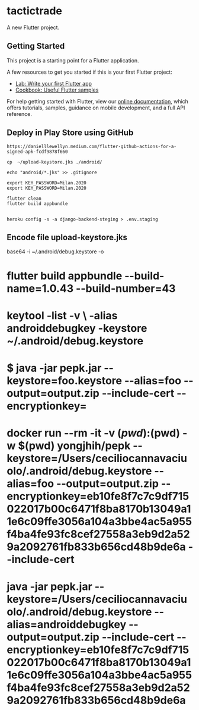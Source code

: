# tactictrade

A new Flutter project.

## Getting Started

This project is a starting point for a Flutter application.

A few resources to get you started if this is your first Flutter project:

- [Lab: Write your first Flutter app](https://flutter.dev/docs/get-started/codelab)
- [Cookbook: Useful Flutter samples](https://flutter.dev/docs/cookbook)

For help getting started with Flutter, view our
[online documentation](https://flutter.dev/docs), which offers tutorials,
samples, guidance on mobile development, and a full API reference.



## Deploy in Play Store using GitHub

    https://danielllewellyn.medium.com/flutter-github-actions-for-a-signed-apk-fcdf9878f660

    cp  ~/upload-keystore.jks ./android/

    echo "android/*.jks" >> .gitignore

    export KEY_PASSWORD=Milan.2020
    export KEY_PASSWORD=Milan.2020

    flutter clean
    flutter build appbundle


    heroku config -s -a django-backend-steging > .env.staging


    


## Encode file upload-keystore.jks

base64 -i ~/.android/debug.keystore -o <outfile>
  # flutter build appbundle --build-name=1.0.43 --build-number=43

# keytool -list -v \ -alias androiddebugkey -keystore ~/.android/debug.keystore

# $ java -jar pepk.jar --keystore=foo.keystore --alias=foo --output=output.zip --include-cert --encryptionkey=
# docker run --rm -it -v $(pwd):$(pwd) -w $(pwd) yongjhih/pepk --keystore=/Users/ceciliocannavaciuolo/.android/debug.keystore  --alias=foo --output=output.zip --encryptionkey=eb10fe8f7c7c9df715022017b00c6471f8ba8170b13049a11e6c09ffe3056a104a3bbe4ac5a955f4ba4fe93fc8cef27558a3eb9d2a529a2092761fb833b656cd48b9de6a --include-cert


# java -jar pepk.jar --keystore=/Users/ceciliocannavaciuolo/.android/debug.keystore  --alias=androiddebugkey --output=output.zip --include-cert --encryptionkey=eb10fe8f7c7c9df715022017b00c6471f8ba8170b13049a11e6c09ffe3056a104a3bbe4ac5a955f4ba4fe93fc8cef27558a3eb9d2a529a2092761fb833b656cd48b9de6a
